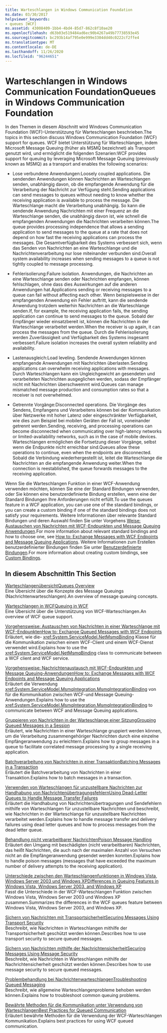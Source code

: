 ```yaml
---
title: Warteschlangen in Windows Communication Foundation
ms.date: 03/30/2017
helpviewer_keywords:
- queues [WCF]
ms.assetid: 43008409-1bb4-4bd4-85d7-862c8f10ae20
ms.openlocfilehash: d63b03e519484ad6ec90b4267a49b77738593e45
ms.sourcegitcommit: bc293b14af795e0e999e3304dd40c0222cf2ffe4
ms.translationtype: MT
ms.contentlocale: de-DE
ms.lasthandoff: 11/26/2020
ms.locfileid: "96244651"
---
```

# <a name="queues-in-windows-communication-foundation"></a><span data-ttu-id="ae710-102">Warteschlangen in Windows Communication Foundation</span><span class="sxs-lookup"><span data-stu-id="ae710-102">Queues in Windows Communication Foundation</span></span>

<span data-ttu-id="ae710-103">In den Themen in diesem Abschnitt wird Windows Communication Foundation (WCF)-Unterstützung für Warteschlangen beschrieben.</span><span class="sxs-lookup"><span data-stu-id="ae710-103">The topics in this section discuss Windows Communication Foundation (WCF) support for queues.</span></span> <span data-ttu-id="ae710-104">WCF bietet Unterstützung für Warteschlangen, indem Microsoft Message Queuing (früher als MSMQ bezeichnet) als Transport genutzt wird, und ermöglicht die folgenden Szenarien:</span><span class="sxs-lookup"><span data-stu-id="ae710-104">WCF provides support for queuing by leveraging Microsoft Message Queuing (previously known as MSMQ) as a transport and enables the following scenarios:</span></span>  
  
- <span data-ttu-id="ae710-105">Lose verbundene Anwendungen:</span><span class="sxs-lookup"><span data-stu-id="ae710-105">Loosely coupled applications.</span></span> <span data-ttu-id="ae710-106">Die sendenden Anwendungen können Nachrichten an Warteschlangen senden, unabhängig davon, ob die empfangende Anwendung für die Verarbeitung der Nachricht zur Verfügung steht.</span><span class="sxs-lookup"><span data-stu-id="ae710-106">Sending applications can send messages to queues without needing to know whether the receiving application is available to process the message.</span></span> <span data-ttu-id="ae710-107">Die Warteschlange macht die Verarbeitung unabhängig. So kann die sendende Anwendung Nachrichten mit einer Frequenz an die Warteschlange senden, die unabhängig davon ist, wie schnell die empfangenden Anwendungen die Nachrichten verarbeiten können.</span><span class="sxs-lookup"><span data-stu-id="ae710-107">The queue provides processing independence that allows a sending application to send messages to the queue at a rate that does not depend on how fast the receiving applications can process the messages.</span></span> <span data-ttu-id="ae710-108">Die Gesamtverfügbarkeit des Systems verbessert sich, wenn das Senden von Nachrichten an eine Warteschlange und die Nachrichtenverarbeitung nur lose miteinander verbunden sind.</span><span class="sxs-lookup"><span data-stu-id="ae710-108">Overall system availability increases when sending messages to a queue is not tightly coupled to message processing.</span></span>  
  
- <span data-ttu-id="ae710-109">Fehlerisolierung:</span><span class="sxs-lookup"><span data-stu-id="ae710-109">Failure isolation.</span></span> <span data-ttu-id="ae710-110">Anwendungen, die Nachrichten an eine Warteschlange senden oder Nachrichten empfangen, können fehlschlagen, ohne dass dies Auswirkungen auf die anderen Anwendungen hat.</span><span class="sxs-lookup"><span data-stu-id="ae710-110">Applications sending or receiving messages to a queue can fail without affecting each other.</span></span> <span data-ttu-id="ae710-111">Wenn beispielsweise in der empfangenden Anwendung ein Fehler auftritt, kann die sendende Anwendung trotzdem weiterhin Nachrichten an die Warteschlange senden.</span><span class="sxs-lookup"><span data-stu-id="ae710-111">If, for example, the receiving application fails, the sending application can continue to send messages to the queue.</span></span> <span data-ttu-id="ae710-112">Sobald der Empfänger wieder einsatzbereit ist, können die Nachrichten in der Warteschlange verarbeitet werden.</span><span class="sxs-lookup"><span data-stu-id="ae710-112">When the receiver is up again, it can process the messages from the queue.</span></span> <span data-ttu-id="ae710-113">Durch die Fehlerisolierung werden Zuverlässigkeit und Verfügbarkeit des Systems insgesamt verbessert.</span><span class="sxs-lookup"><span data-stu-id="ae710-113">Failure isolation increases the overall system reliability and availability.</span></span>  
  
- <span data-ttu-id="ae710-114">Lastenausgleich:</span><span class="sxs-lookup"><span data-stu-id="ae710-114">Load leveling.</span></span> <span data-ttu-id="ae710-115">Sendende Anwendungen können empfangende Anwendungen mit Nachrichten überlasten.</span><span class="sxs-lookup"><span data-stu-id="ae710-115">Sending applications can overwhelm receiving applications with messages.</span></span> <span data-ttu-id="ae710-116">Durch Warteschlangen kann ein Ungleichgewicht an gesendeten und verarbeiteten Nachrichten ausgeglichen werden, sodass der Empfänger nicht mit Nachrichten überschwemmt wird.</span><span class="sxs-lookup"><span data-stu-id="ae710-116">Queues can manage mismatched message production and consumption rates so that a receiver is not overwhelmed.</span></span>  
  
- <span data-ttu-id="ae710-117">Getrennte Vorgänge:</span><span class="sxs-lookup"><span data-stu-id="ae710-117">Disconnected operations.</span></span> <span data-ttu-id="ae710-118">Die Vorgänge des Sendens, Empfangens und Verarbeitens können bei der Kommunikation über Netzwerke mit hoher Latenz oder eingeschränkter Verfügbarkeit, wie dies zum Beispiel bei mobilen Geräten der Fall ist, voneinander getrennt werden.</span><span class="sxs-lookup"><span data-stu-id="ae710-118">Sending, receiving, and processing operations can become disconnected when communicating over high-latency networks or limited-availability networks, such as in the case of mobile devices.</span></span> <span data-ttu-id="ae710-119">Warteschlangen ermöglichen die Fortsetzung dieser Vorgänge, selbst wenn die Endpunkte nicht erreichbar sind.</span><span class="sxs-lookup"><span data-stu-id="ae710-119">Queues allow these operations to continue, even when the endpoints are disconnected.</span></span> <span data-ttu-id="ae710-120">Sobald die Verbindung wiederhergestellt ist, leitet die Warteschlange die Nachrichten an die empfangende Anwendung weiter.</span><span class="sxs-lookup"><span data-stu-id="ae710-120">When the connection is reestablished, the queue forwards messages to the receiving application.</span></span>  
  
 <span data-ttu-id="ae710-121">Wenn Sie die Warteschlangen Funktion in einer WCF-Anwendung verwenden möchten, können Sie eine der Standard Bindungen verwenden, oder Sie können eine benutzerdefinierte Bindung erstellen, wenn eine der Standard Bindungen Ihre Anforderungen nicht erfüllt.</span><span class="sxs-lookup"><span data-stu-id="ae710-121">To use the queues feature in a WCF application, you can use one of the standard bindings, or you can create a custom binding if one of the standard bindings does not satisfy your requirements.</span></span> <span data-ttu-id="ae710-122">Weitere Informationen über relevante Standard Bindungen und deren Auswahl finden Sie unter Vorgehens [Weise: Austauschen von Nachrichten mit WCF-Endpunkten und Message Queuing Anwendungen](how-to-exchange-messages-with-wcf-endpoints-and-message-queuing-applications.md).</span><span class="sxs-lookup"><span data-stu-id="ae710-122">For more information about relevant standard bindings and how to choose one, see [How to: Exchange Messages with WCF Endpoints and Message Queuing Applications](how-to-exchange-messages-with-wcf-endpoints-and-message-queuing-applications.md).</span></span> <span data-ttu-id="ae710-123">Weitere Informationen zum Erstellen benutzerdefinierter Bindungen finden Sie unter [Benutzerdefinierte Bindungen](../extending/custom-bindings.md).</span><span class="sxs-lookup"><span data-stu-id="ae710-123">For more information about creating custom bindings, see [Custom Bindings](../extending/custom-bindings.md).</span></span>  
  
## <a name="in-this-section"></a><span data-ttu-id="ae710-124">In diesem Abschnitt</span><span class="sxs-lookup"><span data-stu-id="ae710-124">In This Section</span></span>  

 [<span data-ttu-id="ae710-125">Warteschlangenübersicht</span><span class="sxs-lookup"><span data-stu-id="ae710-125">Queues Overview</span></span>](queues-overview.md)  
 <span data-ttu-id="ae710-126">Eine Übersicht über die Konzepte des Message Queuings (Nachrichtenwarteschlangen).</span><span class="sxs-lookup"><span data-stu-id="ae710-126">An overview of message queuing concepts.</span></span>  
  
 [<span data-ttu-id="ae710-127">Warteschlangen in WCF</span><span class="sxs-lookup"><span data-stu-id="ae710-127">Queuing in WCF</span></span>](queuing-in-wcf.md)  
 <span data-ttu-id="ae710-128">Eine Übersicht über die Unterstützung von WCF-Warteschlangen.</span><span class="sxs-lookup"><span data-stu-id="ae710-128">An overview of WCF queue support.</span></span>  
  
 [<span data-ttu-id="ae710-129">Vorgehensweise: Austauschen von Nachrichten in einer Warteschlange mit WCF-Endpunkten</span><span class="sxs-lookup"><span data-stu-id="ae710-129">How to: Exchange Queued Messages with WCF Endpoints</span></span>](how-to-exchange-queued-messages-with-wcf-endpoints.md)  
 <span data-ttu-id="ae710-130">Erläutert, wie die- <xref:System.ServiceModel.NetMsmqBinding> Klasse für die Kommunikation zwischen einem WCF-Client und einem WCF-Dienst verwendet wird.</span><span class="sxs-lookup"><span data-stu-id="ae710-130">Explains how to use the <xref:System.ServiceModel.NetMsmqBinding> class to communicate between a WCF client and WCF service.</span></span>  
  
 [<span data-ttu-id="ae710-131">Vorgehensweise: Nachrichtenaustausch mit WCF-Endpunkten und Message Queuing-Anwendungen</span><span class="sxs-lookup"><span data-stu-id="ae710-131">How to: Exchange Messages with WCF Endpoints and Message Queuing Applications</span></span>](how-to-exchange-messages-with-wcf-endpoints-and-message-queuing-applications.md)  
 <span data-ttu-id="ae710-132">Erläutert die Verwendung <xref:System.ServiceModel.MsmqIntegration.MsmqIntegrationBinding> von für die Kommunikation zwischen WCF-und Message Queuing-Anwendungen.</span><span class="sxs-lookup"><span data-stu-id="ae710-132">Explains how to use the <xref:System.ServiceModel.MsmqIntegration.MsmqIntegrationBinding> to communicate between WCF and Message Queuing applications.</span></span>  
  
 [<span data-ttu-id="ae710-133">Gruppieren von Nachrichten in der Warteschlange einer Sitzung</span><span class="sxs-lookup"><span data-stu-id="ae710-133">Grouping Queued Messages in a Session</span></span>](grouping-queued-messages-in-a-session.md)  
 <span data-ttu-id="ae710-134">Erläutert, wie Nachrichten in einer Warteschlange gruppiert werden können, um die Verarbeitung zusammengehöriger Nachrichten durch eine einzelne Empfängeranwendung zu erleichtern.</span><span class="sxs-lookup"><span data-stu-id="ae710-134">Explains how to group messages in a queue to facilitate correlated message processing by a single receiving application.</span></span>  
  
 [<span data-ttu-id="ae710-135">Batchverarbeitung von Nachrichten in einer Transaktion</span><span class="sxs-lookup"><span data-stu-id="ae710-135">Batching Messages in a Transaction</span></span>](batching-messages-in-a-transaction.md)  
 <span data-ttu-id="ae710-136">Erläutert die Batchverarbeitung von Nachrichten in einer Transaktion.</span><span class="sxs-lookup"><span data-stu-id="ae710-136">Explains how to batch messages in a transaction.</span></span>  
  
 [<span data-ttu-id="ae710-137">Verwenden von Warteschlangen für unzustellbare Nachrichten zur Handhabung von Nachrichtenübertragungsfehlern</span><span class="sxs-lookup"><span data-stu-id="ae710-137">Using Dead-Letter Queues to Handle Message Transfer Failures</span></span>](using-dead-letter-queues-to-handle-message-transfer-failures.md)  
 <span data-ttu-id="ae710-138">Erläutert die Handhabung von Nachrichtenübertragungen und Sendefehlern mithilfe von Warteschlangen für unzustellbare Nachrichten und beschreibt, wie Nachrichten in der Warteschlange für unzustellbare Nachrichten verarbeitet werden.</span><span class="sxs-lookup"><span data-stu-id="ae710-138">Explains how to handle message transfer and delivery failures using dead letter queues and how to process messages from the dead letter queue.</span></span>  
  
 [<span data-ttu-id="ae710-139">Behandlung nicht verarbeitbarer Nachrichten</span><span class="sxs-lookup"><span data-stu-id="ae710-139">Poison Message Handling</span></span>](poison-message-handling.md)  
 <span data-ttu-id="ae710-140">Erläutert den Umgang mit beschädigten (nicht verarbeitbaren) Nachrichten, das heißt Nachrichten, die auch nach der maximalen Anzahl von Versuchen nicht an die Empfängeranwendung gesendet werden konnten.</span><span class="sxs-lookup"><span data-stu-id="ae710-140">Explains how to handle poison messages (messages that have exceeded the maximum number of delivery attempts to the receiving application).</span></span>  
  
 [<span data-ttu-id="ae710-141">Unterschiede zwischen den Warteschlangenfunktionen in Windows Vista, Windows Server 2003 und Windows XP</span><span class="sxs-lookup"><span data-stu-id="ae710-141">Differences in Queuing Features in Windows Vista, Windows Server 2003, and Windows XP</span></span>](diff-in-queue-in-vista-server-2003-windows-xp.md)  
 <span data-ttu-id="ae710-142">Fasst die Unterschiede in der WCF-Warteschlangen Funktion zwischen Windows Vista, Windows Server 2003 und Windows XP zusammen.</span><span class="sxs-lookup"><span data-stu-id="ae710-142">Summarizes the differences in the WCF queues feature between Windows Vista, Windows Server 2003, and Windows XP.</span></span>  
  
 [<span data-ttu-id="ae710-143">Sichern von Nachrichten mit Transportsicherheit</span><span class="sxs-lookup"><span data-stu-id="ae710-143">Securing Messages Using Transport Security</span></span>](securing-messages-using-transport-security.md)  
 <span data-ttu-id="ae710-144">Beschreibt, wie Nachrichten in Warteschlangen mithilfe der Transportsicherheit geschützt werden können.</span><span class="sxs-lookup"><span data-stu-id="ae710-144">Describes how to use transport security to secure queued messages.</span></span>  
  
 [<span data-ttu-id="ae710-145">Sichern von Nachrichten mithilfe der Nachrichtensicherheit</span><span class="sxs-lookup"><span data-stu-id="ae710-145">Securing Messages Using Message Security</span></span>](securing-messages-using-message-security.md)  
 <span data-ttu-id="ae710-146">Beschreibt, wie Nachrichten in Warteschlangen mithilfe der Nachrichtensicherheit geschützt werden können.</span><span class="sxs-lookup"><span data-stu-id="ae710-146">Describes how to use message security to secure queued messages.</span></span>  
  
 [<span data-ttu-id="ae710-147">Problembehandlung bei Nachrichtenwarteschlangen</span><span class="sxs-lookup"><span data-stu-id="ae710-147">Troubleshooting Queued Messaging</span></span>](troubleshooting-queued-messaging.md)  
 <span data-ttu-id="ae710-148">Beschreibt, wie allgemeine Warteschlangenprobleme behoben werden können.</span><span class="sxs-lookup"><span data-stu-id="ae710-148">Explains how to troubleshoot common queuing problems.</span></span>  
  
 [<span data-ttu-id="ae710-149">Bewährte Methoden für die Kommunikation unter Verwendung von Warteschlangen</span><span class="sxs-lookup"><span data-stu-id="ae710-149">Best Practices for Queued Communication</span></span>](best-practices-for-queued-communication.md)  
 <span data-ttu-id="ae710-150">Erläutert bewährte Methoden für die Verwendung der WCF-Warteschlangen Kommunikation.</span><span class="sxs-lookup"><span data-stu-id="ae710-150">Explains best practices for using WCF queued communication.</span></span>  
